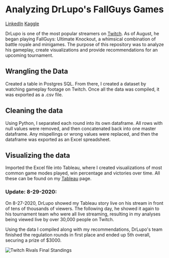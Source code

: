 # **Analyzing DrLupo's FallGuys Games**

[LinkedIn](https://www.linkedin.com/in/douglas-pizac-ms/)
[Kaggle](https://www.kaggle.com/pizacd)

DrLupo is one of the most popular streamers on [Twitch](https://twitch.tv/drlupo). As of August, he began playing FallGuys: Ultimate Knockout, a whimsical combination of battle royale and minigames. The purpose of this repository was to analyze his gameplay, create visualizations and provide recommendations for an upcoming tournament.

## Wrangling the Data

Created a table in Postgres SQL. From there, I created a dataset by watching gameplay footage on Twitch. Once all the data was compiled, it was exported as a .csv file.

## Cleaning the data

Using Python, I separated each round into its own dataframe. All rows with null values were removed, and then concatenated back into one master dataframe. Any mispellings or wrong values were replaced, and then the dataframe was exported as an Excel spreadsheet.

## Visualizing the data

Imported the Excel file into Tableau, where I created visualizations of most common game modes played, win percentage and victories over time. All these can be found on my [Tableau](https://public.tableau.com/profile/douglas.pizac#!/vizhome/drlupo_fallguys/Fallguys?publish=yes) page. 

### Update: 8-29-2020:

On 8-27-2020, DrLupo showed my Tableau story live on his stream in front of tens of thousands of viewers. The following day, he showed it again to his tournament team who were all live streaming, resulting in my analyses being viewed live by over 30,000 people on Twitch.

Using the data I compiled along with my recommendations, DrLupo's team finished the regulation rounds in first place and ended up 5th overall, securing a prize of $3000.

![Twitch Rivals Final Standings](https://img.resized.co/dexerto/eyJkYXRhIjoie1widXJsXCI6XCJodHRwczpcXFwvXFxcL2ltYWdlcy5kZXhlcnRvLmNvbVxcXC91cGxvYWRzXFxcLzIwMjBcXFwvMDhcXFwvMjgwNDAyMjFcXFwvZmFsbC1ndXlzLXR3aXRjaC1yaXZhbHMtYXVndXN0LTI4LXJlc3VsdHMuanBnXCIsXCJ3aWR0aFwiOjYyMCxcImhlaWdodFwiOjM0OSxcImRlZmF1bHRcIjpcImh0dHBzOlxcXC9cXFwvaW1hZ2VzLmRleGVydG8uY29tXFxcL3VwbG9hZHNcXFwvMjAxOVxcXC8xMVxcXC8xMTIxNDk0M1xcXC9wbGFjZWhvbGRlci5qcGdcIixcIm9wdGlvbnNcIjp7XCJvdXRwdXRcIjpcIndlYnBcIn19IiwiaGFzaCI6IjVkNWQ2ZDAzZmZjNTNhZmRhOWMwYzljNTcyOTc4ZmFmNGM2Y2FhYTcifQ==/fall-guys-twitch-rivals-august-28-results.jpg)
